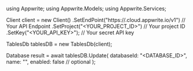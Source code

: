 using Appwrite;
using Appwrite.Models;
using Appwrite.Services;

Client client = new Client()
    .SetEndPoint("https://<REGION>.cloud.appwrite.io/v1") // Your API Endpoint
    .SetProject("<YOUR_PROJECT_ID>") // Your project ID
    .SetKey("<YOUR_API_KEY>"); // Your secret API key

TablesDb tablesDB = new TablesDb(client);

Database result = await tablesDB.Update(
    databaseId: "<DATABASE_ID>",
    name: "<NAME>",
    enabled: false // optional
);